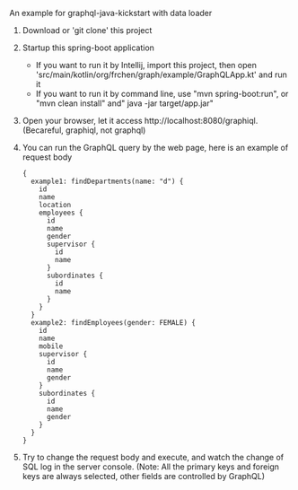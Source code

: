 An example for graphql-java-kickstart with data loader

1. Download or 'git clone' this project

2. Startup this spring-boot application

   + If you want to run it by Intellij, import this project, then open 'src/main/kotlin/org/frchen/graph/example/GraphQLApp.kt' and run it
   + If you want to run it by command line, use "mvn spring-boot:run", or "mvn clean install" and" java -jar target/app.jar"

3. Open your browser, let it access http://localhost:8080/graphiql. (Becareful, graphiql, not graphql)

4. You can run the GraphQL query by the web page, here is an example of request body

   ```
   {
     example1: findDepartments(name: "d") {
       id
       name
       location
       employees {
         id
         name
         gender
         supervisor {
           id
           name
         }
         subordinates {
           id
           name
         }
       }
     }
     example2: findEmployees(gender: FEMALE) {
       id
       name
       mobile
       supervisor {
         id
         name
         gender
       }
       subordinates {
         id
         name
         gender
       }
     }
   }
   ```

5. Try to change the request body and execute, and watch the change of SQL log in the server console. (Note: All the primary keys and foreign keys are always selected, other fields are controlled by GraphQL)